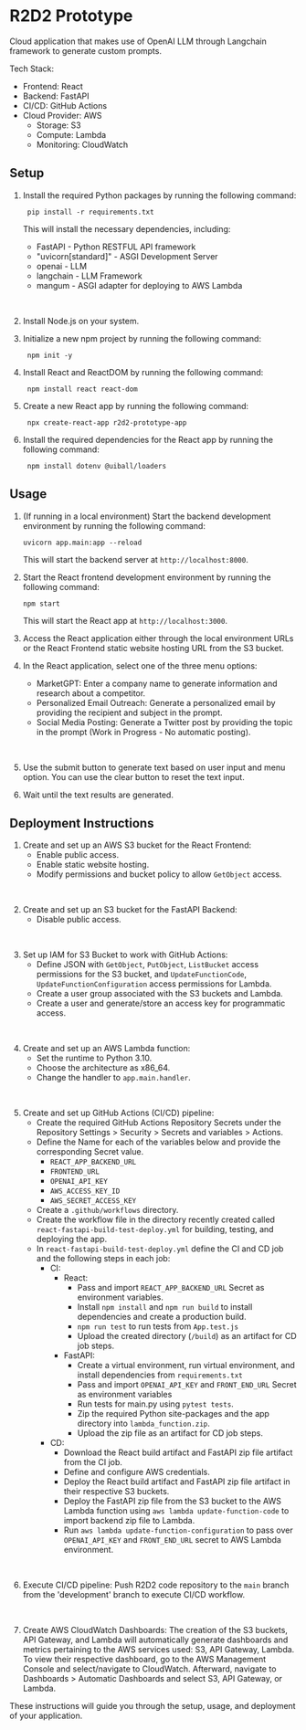 # R2D2 Prototype

Cloud application that makes use of OpenAI LLM through Langchain framework to generate custom prompts.

Tech Stack:
- Frontend: React
- Backend: FastAPI
- CI/CD: GitHub Actions
- Cloud Provider: AWS
    - Storage: S3
    - Compute: Lambda
    - Monitoring: CloudWatch

## Setup

1. Install the required Python packages by running the following command:

        pip install -r requirements.txt

    This will install the necessary dependencies, including:
    - FastAPI - Python RESTFUL API framework
    - "uvicorn[standard]" - ASGI Development Server
    - openai - LLM
    - langchain - LLM Framework
    - mangum - ASGI adapter for deploying to AWS Lambda

<br>

2. Install Node.js on your system.

3. Initialize a new npm project by running the following command:
        
        npm init -y

4. Install React and ReactDOM by running the following command:

        npm install react react-dom

5. Create a new React app by running the following command:

        npx create-react-app r2d2-prototype-app

6. Install the required dependencies for the React app by running the following command:

        npm install dotenv @uiball/loaders

## Usage

1. (If running in a local environment) Start the backend development environment by running the following command:

    ```
    uvicorn app.main:app --reload
    ```

    This will start the backend server at `http://localhost:8000`.

2. Start the React frontend development environment by running the following command:

    ```
    npm start
    ```

    This will start the React app at `http://localhost:3000`.

3. Access the React application either through the local environment URLs or the React Frontend static website hosting URL from the S3 bucket.

4.  In the React application, select one of the three menu options:
    
    - MarketGPT: Enter a company name to generate information and research about a competitor.
    - Personalized Email Outreach: Generate a personalized email by providing the recipient and subject in the prompt.
    - Social Media Posting: Generate a Twitter post by providing the topic in the prompt (Work in Progress - No automatic posting).

<br>


5. Use the submit button to generate text based on user input and menu option. You can use the clear button to reset the text input.

6. Wait until the text results are generated.

## Deployment Instructions

1. Create and set up an AWS S3 bucket for the React Frontend:
    - Enable public access.
    - Enable static website hosting.
    - Modify permissions and bucket policy to allow `GetObject` access.

<br>


2. Create and set up an S3 bucket for the FastAPI Backend:
    - Disable public access.

<br>


3. Set up IAM for S3 Bucket to work with GitHub Actions:
    - Define JSON with `GetObject`, `PutObject`, `ListBucket` access permissions for the S3 bucket, and `UpdateFunctionCode`, `UpdateFunctionConfiguration` access permissions for Lambda.
    - Create a user group associated with the S3 buckets and Lambda.
    - Create a user and generate/store an access key for programmatic access.

<br>


4. Create and set up an AWS Lambda function:
    - Set the runtime to Python 3.10.
    - Choose the architecture as x86_64.
    - Change the handler to `app.main.handler`.

<br>

5. Create and set up GitHub Actions (CI/CD) pipeline:
    - Create the required GitHub Actions Repository Secrets under the Repository Settings > Security > Secrets and variables > Actions.
    - Define the Name for each of the variables below and provide the corresponding Secret value.
        - `REACT_APP_BACKEND_URL`
        - `FRONTEND_URL`
        - `OPENAI_API_KEY`
        - `AWS_ACCESS_KEY_ID`
        - `AWS_SECRET_ACCESS_KEY`
   - Create a `.github/workflows` directory.
   - Create the workflow file in the directory recently created called `react-fastapi-build-test-deploy.yml` for building, testing, and deploying the app.
   - In `react-fastapi-build-test-deploy.yml` define the CI and CD job and the following steps in each job:
        - CI:
            - React:
                - Pass and import `REACT_APP_BACKEND_URL` Secret as environment variables.
                - Install `npm install` and `npm run build` to install dependencies and create a production build.
                - `npm run test` to run tests from `App.test.js`
                - Upload the created directory (`/build`) as an artifact for CD job steps.
            - FastAPI:
                - Create a virtual environment, run virtual environment, and install dependencies from `requirements.txt`
                - Pass and import `OPENAI_API_KEY` and `FRONT_END_URL` Secret as environment variables
                - Run tests for main.py using `pytest tests`.
                - Zip the required Python site-packages and the app directory into `lambda_function.zip`.
                - Upload the zip file as an artifact for CD job steps.
        - CD:
            - Download the React build artifact and FastAPI zip file artifact from the CI job.
            - Define and configure AWS credentials.
            - Deploy the React build artifact and FastAPI zip file artifact in their respective S3 buckets.
            - Deploy the FastAPI zip file from the S3 bucket to the AWS Lambda function using `aws lambda update-function-code` to import backend zip file to Lambda.
            - Run `aws lambda update-function-configuration` to pass over `OPENAI_API_KEY` and `FRONT_END_URL` secret to AWS Lambda environment.

<br>

6. Execute CI/CD pipeline: Push R2D2 code repository to the `main` branch from the 'development' branch to execute CI/CD workflow.

<br>

7. Create AWS CloudWatch Dashboards: The creation of the S3 buckets, API Gateway, and Lambda will automatically generate dashboards and metrics pertaining to the AWS services used: S3, API Gateway, Lambda. To view their respective dashboard, go to the AWS Management Console and select/navigate to CloudWatch. Afterward, navigate to Dashboards > Automatic Dashboards and select S3, API Gateway, or Lambda. 

These instructions will guide you through the setup, usage, and deployment of your application.





